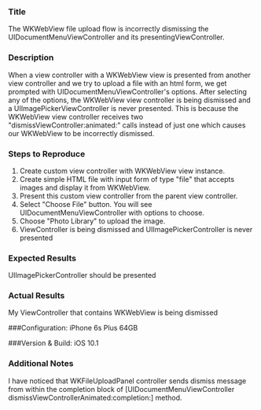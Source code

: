 ### Title
The WKWebView file upload flow is incorrectly dismissing the UIDocumentMenuViewController and its  presentingViewController.

### Description
When a view controller with a WKWebView view is presented from another view controller and we try to upload a file with an html form, we get prompted with UIDocumentMenuViewController's options. After selecting any of the options, the WKWebView view controller is being dismissed and a UIImagePickerViewController is never presented.
This is because the WKWebView view controller receives two "dismissViewController:animated:" calls instead of just one which causes our WKWebView to be incorrectly dismissed.

### Steps to Reproduce
1. Create custom view controller with WKWebView view instance.
2. Create simple HTML file with input form of type "file" that accepts images and display it from WKWebView.
3. Present this custom view controller from the parent view controller.
4. Select "Choose File" button. You will see UIDocumentMenuViewController with options to choose.
5. Choose "Photo Library" to upload the image.
6. ViewController is being dismissed and UIImagePickerController is never presented

### Expected Results
UIImagePickerController should be presented

### Actual Results
My ViewController that contains WKWebView is being dismissed

###Configuration:
iPhone 6s Plus 64GB

###Version & Build:
iOS 10.1

### Additional Notes
I have noticed that WKFileUploadPanel controller sends dismiss message from within the completion block of [UIDocumentMenuViewController dismissViewControllerAnimated:completion:] method.
